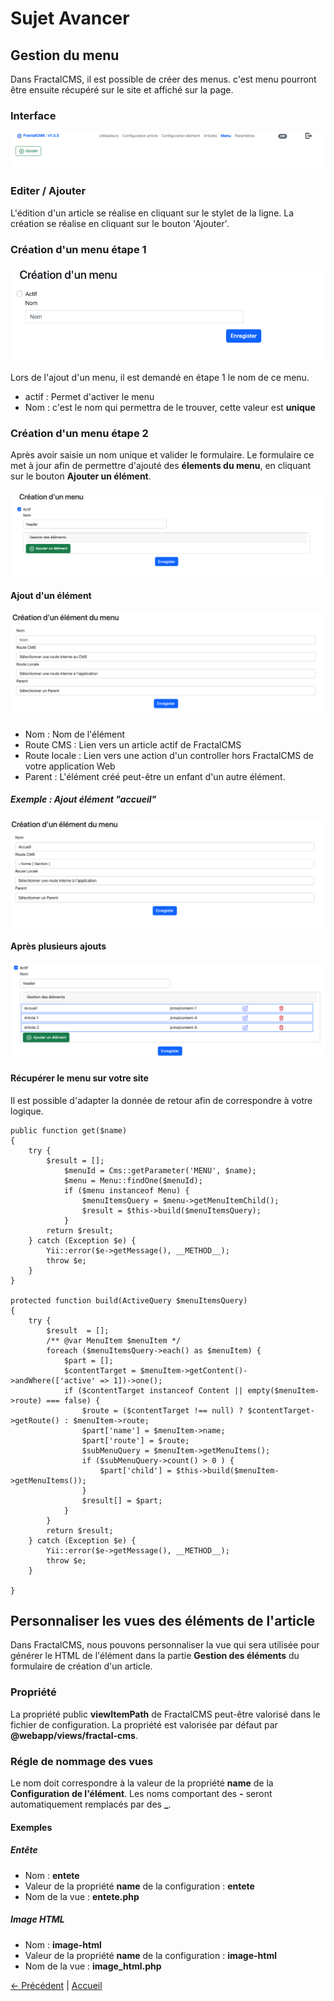 # Sujet Avancer

## Gestion du menu

Dans FractalCMS, il est possible de créer des menus. c'est menu pourront être ensuite récupéré
sur le site et affiché sur la page.

### Interface

![Gestion des menus](./images/menu_interface.png)

### Editer / Ajouter

L'édition d'un article se réalise en cliquant sur le stylet de la ligne.
La création se réalise en cliquant sur le bouton 'Ajouter'.

### Création d'un menu étape 1

![Créer étape 1](./images/menu_creer_etape1.png)

Lors de l'ajout d'un menu, il est demandé en étape 1 le nom de ce menu.

* actif : Permet d'activer le menu
* Nom : c'est le nom qui permettra de le trouver, cette valeur est **unique**

### Création d'un menu étape 2

Après avoir saisie un nom unique et valider le formulaire. Le formulaire ce met à jour afin
de permettre d'ajouté des **élements du menu**, en cliquant sur le bouton **Ajouter un élément**.

![Créer étape 2](./images/menu_creer_etape2.png)

#### Ajout d'un élément

![Ajouter un élément](./images/menu_creer_un_element.png)

* Nom : Nom de l'élément
* Route CMS : Lien vers un article actif de FractalCMS
* Route locale : Lien vers une action d'un controller hors FractalCMS de votre application Web
* Parent : L'élément créé peut-être un enfant d'un autre élément.

##### Exemple : Ajout élément "accueil"

![Ajouter l'élément accueil](./images/menu_creer_ajout_element_accueil.png)

#### Après plusieurs ajouts

![Menu header](./images/menu_creer_header.png)

#### Récupérer le menu sur votre site

Il est possible d'adapter la donnée de retour afin de correspondre à votre logique.

```
public function get($name)
{
    try {
        $result = [];
            $menuId = Cms::getParameter('MENU', $name);
            $menu = Menu::findOne($menuId);
            if ($menu instanceof Menu) {
                $menuItemsQuery = $menu->getMenuItemChild();
                $result = $this->build($menuItemsQuery);
            }
        return $result;
    } catch (Exception $e) {
        Yii::error($e->getMessage(), __METHOD__);
        throw $e;
    }
}

protected function build(ActiveQuery $menuItemsQuery)
{
    try {
        $result  = [];
        /** @var MenuItem $menuItem */
        foreach ($menuItemsQuery->each() as $menuItem) {
            $part = [];
            $contentTarget = $menuItem->getContent()->andWhere(['active' => 1])->one();
            if ($contentTarget instanceof Content || empty($menuItem->route) === false) {
                $route = ($contentTarget !== null) ? $contentTarget->getRoute() : $menuItem->route;
                $part['name'] = $menuItem->name;
                $part['route'] = $route;
                $subMenuQuery = $menuItem->getMenuItems();
                if ($subMenuQuery->count() > 0 ) {
                    $part['child'] = $this->build($menuItem->getMenuItems());
                }
                $result[] = $part;
            }
        }
        return $result;
    } catch (Exception $e) {
        Yii::error($e->getMessage(), __METHOD__);
        throw $e;
    }

}
```

## Personnaliser les vues des éléments de l'article

Dans FractalCMS, nous pouvons personnaliser la vue qui sera utilisée pour générer
le HTML de l'élément dans la partie **Gestion des éléments** du formulaire de création
d'un article.

### Propriété

La propriété public **viewItemPath** de FractalCMS peut-être valorisé dans le fichier de 
configuration. La propriété est valorisée par défaut par  **@webapp/views/fractal-cms**.

### Régle de nommage des vues

Le nom doit correspondre à la valeur de la propriété **name** de la **Configuration de l'élément**. Les noms
comportant des **-** seront automatiquement remplacés par des **_**.

#### Exemples

##### Entête

* Nom : **entete**
* Valeur de la propriété **name** de la configuration : **entete**
* Nom de la vue : **entete.php**

##### Image HTML

* Nom : **image-html**
* Valeur de la propriété **name** de la configuration : **image-html**
* Nom de la vue : **image_html.php**

[<- Précédent](05-content.md) | [Accueil](index.md)